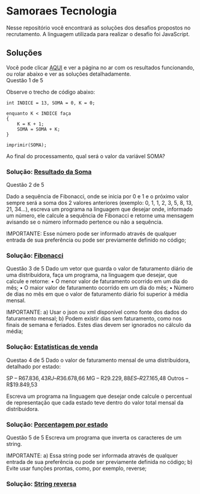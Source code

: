 
# Samoraes Tecnologia

Nesse repositório você encontrará as soluções dos desafios propostos no recrutamento. A linguagem utilizada para realizar o desafio foi JavaScript.


## Soluções

Você pode clicar [AQUI](https://luissamoraes.github.io) e ver a página no ar com os resultados funcionando, ou rolar abaixo e ver as soluções detalhadamente.
<br />
Questão 1 de 5

Observe o trecho de código abaixo:

    int INDICE = 13, SOMA = 0, K = 0;

    enquanto K < INDICE faça
    {
    	K = K + 1;
    	SOMA = SOMA + K;
    }

    imprimir(SOMA);

Ao final do processamento, qual será o valor da variável SOMA?

### Solução: [Resultado da Soma](https://github.com/luissamoraes/master/scripts/sumResult.js)

Questão 2 de 5

Dado a sequência de Fibonacci, onde se inicia por 0 e 1 e o próximo valor sempre será a soma dos 2 valores anteriores (exemplo: 0, 1, 1, 2, 3, 5, 8, 13, 21, 34...), escreva um programa na linguagem que desejar onde, informado um número, ele calcule a sequência de Fibonacci e retorne uma mensagem avisando se o número informado pertence ou não a sequência.

IMPORTANTE:
Esse número pode ser informado através de qualquer entrada de sua preferência ou pode ser previamente definido no código;
### Solução: [Fibonacci](https://github.com/luissamoraes/master/scripts/isFibonacci.js)

Questão 3 de 5
Dado um vetor que guarda o valor de faturamento diário de uma distribuidora, faça um programa, na linguagem que desejar, que calcule e retorne:
   • O menor valor de faturamento ocorrido em um dia do mês;
   • O maior valor de faturamento ocorrido em um dia do mês;
   • Número de dias no mês em que o valor de faturamento diário foi superior à média mensal.

IMPORTANTE:
a) Usar o json ou xml disponível como fonte dos dados do faturamento mensal;
b) Podem existir dias sem faturamento, como nos finais de semana e feriados. Estes dias devem ser ignorados no cálculo da média;
### Solução: [Estatísticas de venda](https://github.com/luissamoraes/master/scripts/billStatus.js)

Questao 4 de 5
Dado o valor de faturamento mensal de uma distribuidora, detalhado por estado:

   SP – R$67.836,43
   RJ – R$36.678,66
   MG – R$29.229,88
   ES – R$27.165,48
   Outros – R$19.849,53

Escreva um programa na linguagem que desejar onde calcule o percentual de representação que cada estado teve dentro do valor total mensal da distribuidora.
### Solução: [Porcentagem por estado](https://github.com/luissamoraes/master/scripts/stateShare.js)

Questão 5 de 5
Escreva um programa que inverta os caracteres de um string.

IMPORTANTE:
a) Essa string pode ser informada através de qualquer entrada de sua preferência ou pode ser previamente definida no código;
b) Evite usar funções prontas, como, por exemplo, reverse;
### Solução: [String reversa](https://github.com/luissamoraes/master/scripts/reverseWord.js)



